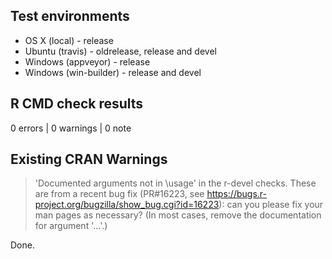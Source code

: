 ## Test environments

* OS X (local) - release
* Ubuntu (travis) - oldrelease, release and devel
* Windows (appveyor) - release
* Windows (win-builder) - release and devel

## R CMD check results

0 errors | 0 warnings | 0 note

## Existing CRAN Warnings

>  'Documented arguments not in
\usage' in the r-devel checks.  These are from a recent bug fix
(PR#16223, see
<https://bugs.r-project.org/bugzilla/show_bug.cgi?id=16223>): can you
please fix your man pages as necessary?  (In most cases, remove the
documentation for argument '...'.)

Done.


